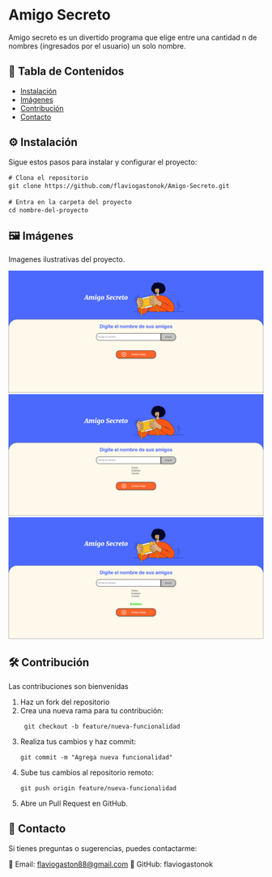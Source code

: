 # Amigo Secreto

Amigo secreto es un divertido programa que elige entre una cantidad n de nombres (ingresados por el usuario) un solo nombre.

## 📌 Tabla de Contenidos

 - [Instalación](#instalación)
 - [Imágenes](#imágenes)
 - [Contribución](#contribución)
 - [Contacto](#contacto)
  
## ⚙️ Instalación

Sigue estos pasos para instalar y configurar el proyecto:

```
# Clona el repositorio
git clone https://github.com/flaviogastonok/Amigo-Secreto.git

# Entra en la carpeta del proyecto
cd nombre-del-proyecto
```

## 🖼️ Imágenes

Imagenes ilustrativas del proyecto.

![Captura de pantalla](img/img1.png)
![Captura de pantalla](img/img2.png)
![Captura de pantalla](img/img3.png)

## 🛠️ Contribución
Las contribuciones son bienvenidas
1. Haz un fork del repositorio
2. Crea una nueva rama para tu contribución:
   ```
    git checkout -b feature/nueva-funcionalidad
   ```
3. Realiza tus cambios y haz commit:
     ```
    git commit -m "Agrega nueva funcionalidad"
     ```
4. Sube tus cambios al repositorio remoto:
    ```
    git push origin feature/nueva-funcionalidad
    ```
5. Abre un Pull Request en GitHub.

## 📩 Contacto

Si tienes preguntas o sugerencias, puedes contactarme:

📧 Email: flaviogaston88@gmail.com
🐙 GitHub: flaviogastonok
